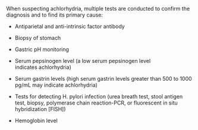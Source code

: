 When suspecting achlorhydria, multiple tests are conducted to confirm the diagnosis and to find its primary cause:

- Antiparietal and anti-intrinsic factor antibody

- Biopsy of stomach

- Gastric pH monitoring

- Serum pepsinogen level (a low serum pepsinogen level indicates achlorhydria)

- Serum gastrin levels (high serum gastrin levels greater than 500 to 1000 pg/mL may indicate achlorhydria)

- Tests for detecting H. pylori infection (urea breath test, stool antigen test, biopsy, polymerase chain reaction-PCR, or fluorescent in situ hybridization [FISH])

- Hemoglobin level